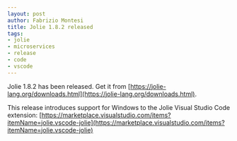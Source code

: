 ```yaml
---
layout: post
author: Fabrizio Montesi
title: Jolie 1.8.2 released
tags:
- jolie
- microservices
- release
- code
- vscode
---
```


Jolie 1.8.2 has been released. Get it from [https://jolie-lang.org/downloads.html](https://jolie-lang.org/downloads.html).

This release introduces support for Windows to the Jolie Visual Studio Code extension: [https://marketplace.visualstudio.com/items?itemName=jolie.vscode-jolie](https://marketplace.visualstudio.com/items?itemName=jolie.vscode-jolie)
